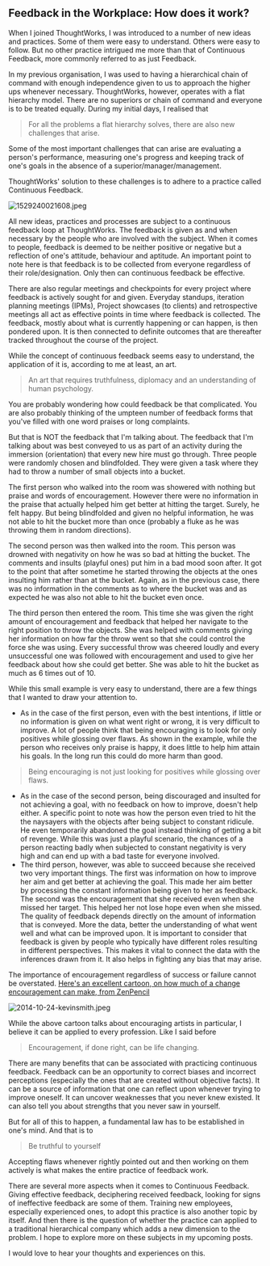 ## Feedback in the Workplace: How does it work?

When I joined ThoughtWorks, I was introduced to a number of new ideas and practices. Some of them were easy to understand. Others were easy to follow. But no other practice intrigued me more than that of Continuous Feedback, more commonly referred to as just Feedback.

In my previous organisation, I was used to having a hierarchical chain of command with enough independence given to us to approach the higher ups whenever necessary. ThoughtWorks, however, operates with a flat hierarchy model. There are no superiors or chain of command and everyone is to be treated equally. During my initial days, I realised that

> For all the problems a flat hierarchy solves, there are also new challenges that arise.

Some of the most important challenges that can arise are evaluating a person's performance, measuring one's progress and keeping track of one's goals in the absence of a superior/manager/management.

ThoughtWorks' solution to these challenges is to adhere to a practice called Continuous Feedback.

![1529240021608.jpeg](https://cdn.hashnode.com/res/hashnode/image/upload/v1645195860988/1dtiJ8p9O.jpeg)

All new ideas, practices and processes are subject to a continuous feedback loop at ThoughtWorks. The feedback is given as and when necessary by the people who are involved with the subject. When it comes to people, feedback is deemed to be neither positive or negative but a reflection of one's attitude, behaviour and aptitude. An important point to note here is that feedback is to be collected from everyone regardless of their role/designation. Only then can continuous feedback be effective.

There are also regular meetings and checkpoints for every project where feedback is actively sought for and given. Everyday standups, iteration planning meetings (IPMs), Project showcases (to clients) and retrospective meetings all act as effective points in time where feedback is collected. The feedback, mostly about what is currently happening or can happen, is then pondered upon. It is then connected to definite outcomes that are thereafter tracked throughout the course of the project.

While the concept of continuous feedback seems easy to understand, the application of it is, according to me at least, an art.

> An art that requires truthfulness, diplomacy and an understanding of human psychology.

You are probably wondering how could feedback be that complicated. You are also probably thinking of the umpteen number of feedback forms that you've filled with one word praises or long complaints.

But that is NOT the feedback that I'm talking about. The feedback that I'm talking about was best conveyed to us as part of an activity during the immersion (orientation) that every new hire must go through. Three people were randomly chosen and blindfolded. They were given a task where they had to throw a number of small objects into a bucket.

The first person who walked into the room was showered with nothing but praise and words of encouragement. However there were no information in the praise that actually helped him get better at hitting the target. Surely, he felt happy. But being blindfolded and given no helpful information, he was not able to hit the bucket more than once (probably a fluke as he was throwing them in random directions).

The second person was then walked into the room. This person was drowned with negativity on how he was so bad at hitting the bucket. The comments and insults (playful ones) put him in a bad mood soon after. It got to the point that after sometime he started throwing the objects at the ones insulting him rather than at the bucket. Again, as in the previous case, there was no information in the comments as to where the bucket was and as expected he was also not able to hit the bucket even once.

The third person then entered the room. This time she was given the right amount of encouragement and feedback that helped her navigate to the right position to throw the objects. She was helped with comments giving her information on how far the throw went so that she could control the force she was using. Every successful throw was cheered loudly and every unsuccessful one was followed with encouragement and used to give her feedback about how she could get better. She was able to hit the bucket as much as 6 times out of 10.

While this small example is very easy to understand, there are a few things that I wanted to draw your attention to.

- As in the case of the first person, even with the best intentions, if little or no information is given on what went right or wrong, it is very difficult to improve. A lot of people think that being encouraging is to look for only positives while glossing over flaws. As shown in the example, while the person who receives only praise is happy, it does little to help him attain his goals. In the long run this could do more harm than good.

> Being encouraging is not just looking for positives while glossing over flaws.

- As in the case of the second person, being discouraged and insulted for not achieving a goal, with no feedback on how to improve, doesn't help either. A specific point to note was how the person even tried to hit the the naysayers with the objects after being subject to constant ridicule. He even temporarily abandoned the goal instead thinking of getting a bit of revenge. While this was just a playful scenario, the chances of a person reacting badly when subjected to constant negativity is very high and can end up with a bad taste for everyone involved.
- The third person, however, was able to succeed because she received two very important things. The first was information on how to improve her aim and get better at achieving the goal. This made her aim better by processing the constant information being given to her as feedback. The second was the encouragement that she received even when she missed her target. This helped her not lose hope even when she missed.
The quality of feedback depends directly on the amount of information that is conveyed. More the data, better the understanding of what went well and what can be improved upon. It is important to consider that feedback is given by people who typically have different roles resulting in different perspectives. This makes it vital to connect the data with the inferences drawn from it. It also helps in fighting any bias that may arise.

The importance of encouragement regardless of success or failure cannot be overstated. [Here's an excellent cartoon, on how much of a change encouragement can make, from ZenPencil](http://www.zenpencils.com/wp-content/uploads/2014-10-24-kevinsmith.jpg)

![2014-10-24-kevinsmith.jpeg](https://cdn.hashnode.com/res/hashnode/image/upload/v1645196044314/iDnmgft5yi.jpeg)

While the above cartoon talks about encouraging artists in particular, I believe it can be applied to every profession. Like I said before

> Encouragement, if done right, can be life changing.

There are many benefits that can be associated with practicing continuous feedback. Feedback can be an opportunity to correct biases and incorrect perceptions (especially the ones that are created without objective facts). It can be a source of information that one can reflect upon whenever trying to improve oneself. It can uncover weaknesses that you never knew existed. It can also tell you about strengths that you never saw in yourself.

But for all of this to happen, a fundamental law has to be established in one's mind. And that is to

> Be truthful to yourself

Accepting flaws whenever rightly pointed out and then working on them actively is what makes the entire practice of feedback work.

There are several more aspects when it comes to Continuous Feedback. Giving effective feedback, deciphering received feedback, looking for signs of ineffective feedback are some of them. Training new employees, especially experienced ones, to adopt this practice is also another topic by itself. And then there is the question of whether the practice can applied to a traditional hierarchical company which adds a new dimension to the problem. I hope to explore more on these subjects in my upcoming posts.

I would love to hear your thoughts and experiences on this.